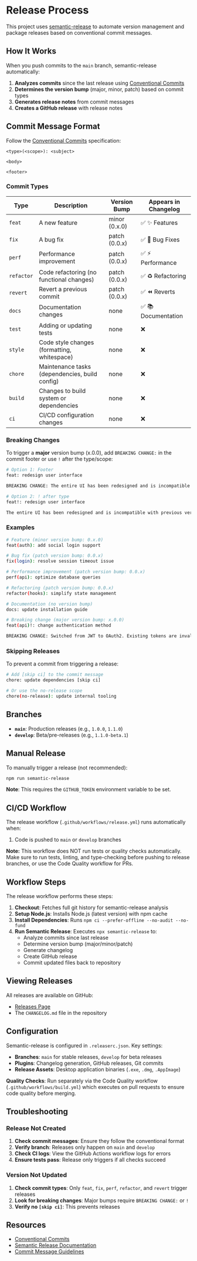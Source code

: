 # Release Process

This project uses [semantic-release](https://github.com/semantic-release/semantic-release) to automate version management and package releases based on conventional commit messages.

## How It Works

When you push commits to the `main` branch, semantic-release automatically:

1. **Analyzes commits** since the last release using [Conventional Commits](https://www.conventionalcommits.org/)
2. **Determines the version bump** (major, minor, patch) based on commit types
3. **Generates release notes** from commit messages
4. **Creates a GitHub release** with release notes

## Commit Message Format

Follow the [Conventional Commits](https://www.conventionalcommits.org/) specification:

```
<type>(<scope>): <subject>

<body>

<footer>
```

### Commit Types

| Type       | Description                                    | Version Bump  | Appears in Changelog |
| ---------- | ---------------------------------------------- | ------------- | -------------------- |
| `feat`     | A new feature                                  | minor (0.x.0) | ✅ ✨ Features       |
| `fix`      | A bug fix                                      | patch (0.0.x) | ✅ 🐛 Bug Fixes      |
| `perf`     | Performance improvement                        | patch (0.0.x) | ✅ ⚡ Performance    |
| `refactor` | Code refactoring (no functional changes)       | patch (0.0.x) | ✅ ♻️ Refactoring    |
| `revert`   | Revert a previous commit                       | patch (0.0.x) | ✅ ⏪ Reverts        |
| `docs`     | Documentation changes                          | none          | ✅ 📚 Documentation  |
| `test`     | Adding or updating tests                       | none          | ❌                   |
| `style`    | Code style changes (formatting, whitespace)    | none          | ❌                   |
| `chore`    | Maintenance tasks (dependencies, build config) | none          | ❌                   |
| `build`    | Changes to build system or dependencies        | none          | ❌                   |
| `ci`       | CI/CD configuration changes                    | none          | ❌                   |

### Breaking Changes

To trigger a **major** version bump (x.0.0), add `BREAKING CHANGE:` in the commit footer or use `!` after the type/scope:

```bash
# Option 1: Footer
feat: redesign user interface

BREAKING CHANGE: The entire UI has been redesigned and is incompatible with previous versions.

# Option 2: ! after type
feat!: redesign user interface

The entire UI has been redesigned and is incompatible with previous versions.
```

### Examples

```bash
# Feature (minor version bump: 0.x.0)
feat(auth): add social login support

# Bug fix (patch version bump: 0.0.x)
fix(login): resolve session timeout issue

# Performance improvement (patch version bump: 0.0.x)
perf(api): optimize database queries

# Refactoring (patch version bump: 0.0.x)
refactor(hooks): simplify state management

# Documentation (no version bump)
docs: update installation guide

# Breaking change (major version bump: x.0.0)
feat(api)!: change authentication method

BREAKING CHANGE: Switched from JWT to OAuth2. Existing tokens are invalid.
```

### Skipping Releases

To prevent a commit from triggering a release:

```bash
# Add [skip ci] to the commit message
chore: update dependencies [skip ci]

# Or use the no-release scope
chore(no-release): update internal tooling
```

## Branches

- **`main`**: Production releases (e.g., `1.0.0`, `1.1.0`)
- **`develop`**: Beta/pre-releases (e.g., `1.1.0-beta.1`)

## Manual Release

To manually trigger a release (not recommended):

```bash
npm run semantic-release
```

**Note**: This requires the `GITHUB_TOKEN` environment variable to be set.

## CI/CD Workflow

The release workflow (`.github/workflows/release.yml`) runs automatically when:

1. Code is pushed to `main` or `develop` branches

**Note:** This workflow does NOT run tests or quality checks automatically. Make sure to run tests, linting, and type-checking before pushing to release branches, or use the Code Quality workflow for PRs.

## Workflow Steps

The release workflow performs these steps:

1. **Checkout**: Fetches full git history for semantic-release analysis
2. **Setup Node.js**: Installs Node.js (latest version) with npm cache
3. **Install Dependencies**: Runs `npm ci --prefer-offline --no-audit --no-fund`
4. **Run Semantic Release**: Executes `npx semantic-release` to:
   - Analyze commits since last release
   - Determine version bump (major/minor/patch)
   - Generate changelog
   - Create GitHub release
   - Commit updated files back to repository

## Viewing Releases

All releases are available on GitHub:

- [Releases Page](https://github.com/andyngdz/localai/releases)
- The `CHANGELOG.md` file in the repository

## Configuration

Semantic-release is configured in `.releaserc.json`. Key settings:

- **Branches**: `main` for stable releases, `develop` for beta releases
- **Plugins**: Changelog generation, GitHub releases, Git commits
- **Release Assets**: Desktop application binaries (`.exe`, `.dmg`, `.AppImage`)

**Quality Checks**: Run separately via the Code Quality workflow (`.github/workflows/build.yml`) which executes on pull requests to ensure code quality before merging.

## Troubleshooting

### Release Not Created

1. **Check commit messages**: Ensure they follow the conventional format
2. **Verify branch**: Releases only happen on `main` and `develop`
3. **Check CI logs**: View the GitHub Actions workflow logs for errors
4. **Ensure tests pass**: Release only triggers if all checks succeed

### Version Not Updated

1. **Check commit types**: Only `feat`, `fix`, `perf`, `refactor`, and `revert` trigger releases
2. **Look for breaking changes**: Major bumps require `BREAKING CHANGE:` or `!`
3. **Verify no `[skip ci]`**: This prevents releases

## Resources

- [Conventional Commits](https://www.conventionalcommits.org/)
- [Semantic Release Documentation](https://semantic-release.gitbook.io/)
- [Commit Message Guidelines](https://github.com/angular/angular/blob/main/CONTRIBUTING.md#commit)
